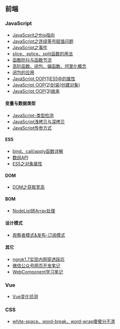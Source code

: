## 前端

### JavaScript

- [JavaScprit之this指向](./前端/JavaScript/JavaScript之this指向.md)
- [JavaScript之连续等号赋值问题](./前端/JavaScript/JavaScript之连续等号赋值问题.md)
- [JavaScript之事件](./前端/JavaScript/JavaScript之事件.md)
- [slice、splice、split函数的用法](./前端/JavaScript/img/slice、splice、split.jpg)
- [函数防抖与函数节流](./前端/JavaScript/函数防抖与函数节流.md)
- [高阶函数、闭包、偏函数、坷里化概念](./前端/JavaScript/高阶函数、闭包、偏函数、坷里化概念.md)
- [闭包的应用](./前端/JavaScript/闭包.md)
- [JavaScript OOP(1)ES5中的属性](./前端/JavaScript/JavaScript%20OOP(1)ES5中的属性.md)
- [JavaScript OOP(2)封装(创建对象)](./前端/JavaScript/JavaScript%20OOP(2)封装(创建对象).md)
- [JavaScript OOP(3)继承](./前端/JavaScript/JavaScript%20OOP(3)继承.md)

#### 变量与数据类型

- [JavaScript-类型检测](./前端/JavaScript/JavaScript-检测类型.md)
- [JavaScript浅拷贝与深拷贝](./前端/JavaScript/JavaScript浅拷贝与深拷贝.md)
- [JavaScript传参方式](./前端/JavaScript/JavaScript传参方式.md)

#### ES5

- [bind、call/apply函数详解](./前端/JavaScript/ES5%20bind()、call()、apply()函数详解.md)
- [数组API](./前端/JavaScript/ES5中的数组API.md)
- [ES5之对象属性](./前端/JavaScript/JavaScript%20OOP(1)ES5中的属性.md)

#### DOM

- [DOM之获取宽高](./前端/DOM/DOM之获取宽高.md)

#### BOM

- [NodeList转Array处理](./前端/JavaScript/NodeList转Array处理.md)

#### 设计模式

- [观察者模式&发布-订阅模式](./前端/设计模式/观察者模式/观察者模式&发布订阅模式.md)

#### 其它

- [ngrok1.7实现内网穿透踩坑](./前端/其它/ngrok1.7实现内网穿透踩坑.md)
- [微信公众号网页开发笔记](./前端/其它/微信公众号网页开发手记.md)
- [WebComponent学习笔记](./前端/HTML/Web%20Component学习笔记.md)

### Vue

- [Vue变化侦测](./前端/Framework/Vue/Vue变化侦测/Vue变化侦测.md)

### CSS

- [white-space、word-break、word-wrap傻傻分不清](./前端/CSS/white-space、word-break、word-wrap傻傻分不清.md)